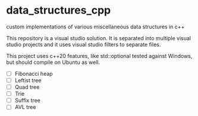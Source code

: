 # data_structures_cpp
custom implementations of various miscellaneous data structures in c++

This repository is a visual studio solution.
It is separated into multiple visual studio projects and it uses visual studio filters to separate files.

This project uses c++20 features, like std::optional
tested against Windows, but should compile on Ubuntu as well.

- [ ] Fibonacci heap  
- [ ] Leftist tree  
- [ ] Quad tree  
- [ ] Trie  
- [ ] Suffix tree  
- [ ] AVL tree  
